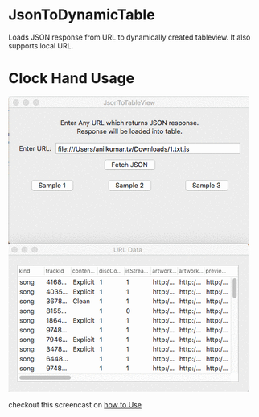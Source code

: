 # JsonToDynamicTable
Loads JSON response from URL to dynamically created tableview.
It also supports local  URL.

# Clock Hand Usage #
![Animated walkthrough of the app](Assets/walkThrough.gif)

checkout this screencast on [how to Use](http://recordit.co/MilCQqwmaL)
